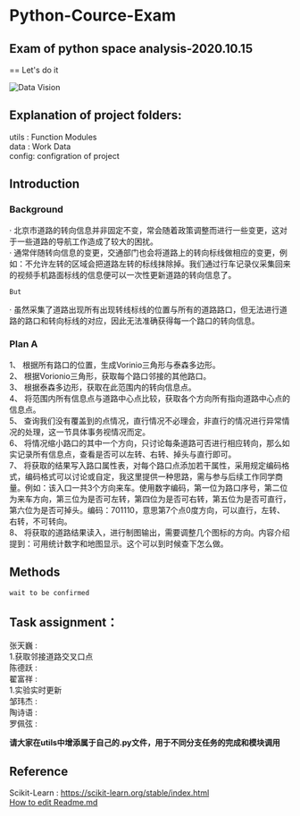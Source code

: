 # Python-Cource-Exam
## Exam of python space analysis-2020.10.15

 == Let's do it
 
 ![Data Vision](https://github.com/Nankle/Python-Cource-Exam/blob/main/%E6%95%B0%E6%8D%AE%E5%BF%AB%E8%A7%86%E5%9B%BE.png)
 
## Explanation of project folders: 
 
utils : Function Modules<br>
data  : Work Data<br>
config: configration of project<br>

## Introduction<br>

### Background<br>
· 北京市道路的转向信息并非固定不变，常会随着政策调整而进行一些变更，这对于一些道路的导航工作造成了较大的困扰。<br>
· 通常伴随转向信息的变更，交通部门也会将道路上的转向标线做相应的变更，例如：不允许左转的区域会把道路左转的标线抹除掉。我们通过行车记录仪采集回来的视频手机路面标线的信息便可以一次性更新道路的转向信息了。<br>
  
  `But`
  
· 虽然采集了道路出现所有出现转线标线的位置与所有的道路路口，但无法进行道路的路口和转向标线的对应，因此无法准确获得每一个路口的转向信息。<br>
  
### Plan A 

  1、	根据所有路口的位置，生成Vorinio三角形与泰森多边形。<br>
  2、	根据Vorionio三角形，获取每个路口邻接的其他路口。<br>
  3、	根据泰森多边形，获取在此范围内的转向信息点。<br>
  4、	将范围内所有信息点与道路中心点比较，获取各个方向所有指向道路中心点的信息点。<br>
  5、	查询我们没有覆盖到的点情况，直行情况不必理会，非直行的情况进行异常情况的处理，这一节具体事务视情况而定。<br>
  6、	将情况缩小路口的其中一个方向，只讨论每条道路可否进行相应转向，那么如实记录所有信息点，查看是否可以左转、右转、掉头与直行即可。<br>
  7、	将获取的结果写入路口属性表，对每个路口点添加若干属性，采用规定编码格式，编码格式可以讨论或自定，我这里提供一种思路，需与参与后续工作同学商量。例如：该入口一共3个方向来车。使用数字编码，第一位为路口序号，第二位为来车方向，第三位为是否可左转，第四位为是否可右转，第五位为是否可直行，第六位为是否可掉头。编码：701110，意思第7个点0度方向，可以直行，左转、右转，不可转向。<br>
  8、	将获取的道路结果读入，进行制图输出，需要调整几个图标的方向。内容介绍提到：可用统计数字和地图显示。这个可以到时候查下怎么做。<br>

## Methods<br>
 `wait to be confirmed`<br>


## Task assignment：<br>
 张天巍 :<br>
  1.获取邻接道路交叉口点<br>
 陈德跃 :<br>
 翟富祥 :<br>
  1.实验实时更新<br>
 邹玮杰 :<br>
 陶诗语 :<br>
 罗佩弦 :<br>
 
 **请大家在utils中增添属于自己的.py文件，用于不同分支任务的完成和模块调用**
 
## Reference
Scikit-Learn : https://scikit-learn.org/stable/index.html<br>
[How to edit Readme.md](https://blog.csdn.net/Kaitiren/article/details/38513715)
